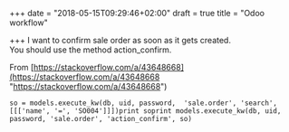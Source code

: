 +++
date = "2018-05-15T09:29:46+02:00"
draft = true
title = "Odoo workflow"

+++
I want to confirm sale order as soon as it gets created.  
You should use the method action_confirm.

From [https://stackoverflow.com/a/43648668](https://stackoverflow.com/a/43648668 "https://stackoverflow.com/a/43648668")

<!--more-->

    so = models.execute_kw(db, uid, password,  'sale.order', 'search',   [[['name', '=', 'SO004']]])print soprint models.execute_kw(db, uid, password, 'sale.order', 'action_confirm', so)